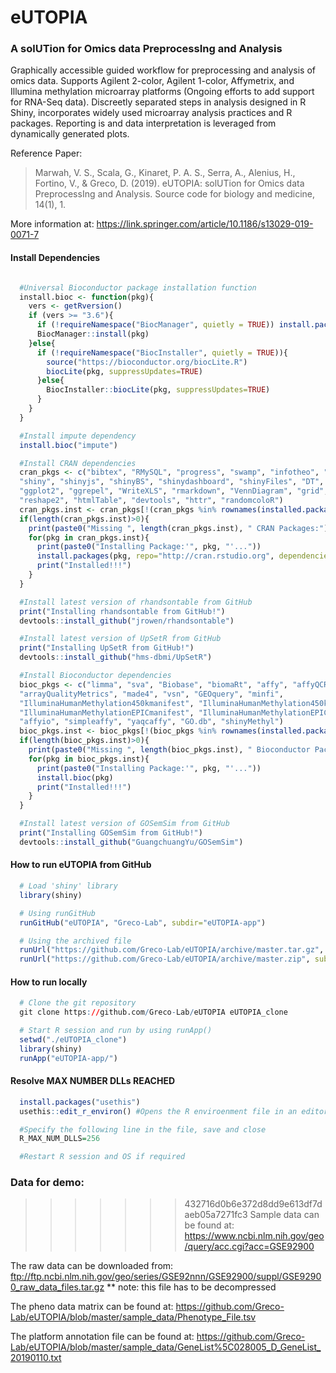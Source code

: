 # eUTOPIA
### A solUTion for Omics data PreprocessIng and Analysis

Graphically accessible guided workflow for preprocessing and analysis of omics data. Supports Agilent 2-color, Agilent 1-color, Affymetrix, and Illumina methylation microarray platforms (Ongoing efforts to add support for RNA-Seq data). Discreetly separated steps in analysis designed in R Shiny, incorporates widely used microarray analysis practices and R packages. Reporting is and data interpretation is leveraged from dynamically generated plots.

Reference Paper:
> Marwah, V. S., Scala, G., Kinaret, P. A. S., Serra, A., Alenius, H., Fortino, V., & Greco, D. (2019). eUTOPIA: solUTion for Omics data PreprocessIng and Analysis. Source code for biology and medicine, 14(1), 1.

More information at: https://link.springer.com/article/10.1186/s13029-019-0071-7

#### Install Dependencies
```R

  #Universal Bioconductor package installation function
  install.bioc <- function(pkg){
    vers <- getRversion()
    if (vers >= "3.6"){
      if (!requireNamespace("BiocManager", quietly = TRUE)) install.packages("BiocManager")
      BiocManager::install(pkg)
    }else{
      if (!requireNamespace("BiocInstaller", quietly = TRUE)){
        source("https://bioconductor.org/biocLite.R")
        biocLite(pkg, suppressUpdates=TRUE)
      }else{
        BiocInstaller::biocLite(pkg, suppressUpdates=TRUE)
      }
    }
  }  

  #Install impute dependency
  install.bioc("impute")

  #Install CRAN dependencies
  cran_pkgs <- c("bibtex", "RMySQL", "progress", "swamp", "infotheo", "gplots", "RColorBrewer",
  "shiny", "shinyjs", "shinyBS", "shinydashboard", "shinyFiles", "DT", "shinycssloaders",
  "ggplot2", "ggrepel", "WriteXLS", "rmarkdown", "VennDiagram", "grid", "futile.logger",
  "reshape2", "htmlTable", "devtools", "httr", "randomcoloR")
  cran_pkgs.inst <- cran_pkgs[!(cran_pkgs %in% rownames(installed.packages()))]
  if(length(cran_pkgs.inst)>0){
    print(paste0("Missing ", length(cran_pkgs.inst), " CRAN Packages:"))
    for(pkg in cran_pkgs.inst){
      print(paste0("Installing Package:'", pkg, "'..."))
      install.packages(pkg, repo="http://cran.rstudio.org", dependencies=TRUE)
      print("Installed!!!")
    }
  }

  #Install latest version of rhandsontable from GitHub
  print("Installing rhandsontable from GitHub!")
  devtools::install_github("jrowen/rhandsontable")

  #Install latest version of UpSetR from GitHub
  print("Installing UpSetR from GitHub!")
  devtools::install_github("hms-dbmi/UpSetR")

  #Install Bioconductor dependencies
  bioc_pkgs <- c("limma", "sva", "Biobase", "biomaRt", "affy", "affyQCReport",
  "arrayQualityMetrics", "made4", "vsn", "GEOquery", "minfi",
  "IlluminaHumanMethylation450kmanifest", "IlluminaHumanMethylation450kanno.ilmn12.hg19",
  "IlluminaHumanMethylationEPICmanifest", "IlluminaHumanMethylationEPICanno.ilm10b2.hg19",
  "affyio", "simpleaffy", "yaqcaffy", "GO.db", "shinyMethyl")
  bioc_pkgs.inst <- bioc_pkgs[!(bioc_pkgs %in% rownames(installed.packages()))]
  if(length(bioc_pkgs.inst)>0){
    print(paste0("Missing ", length(bioc_pkgs.inst), " Bioconductor Packages:"))
    for(pkg in bioc_pkgs.inst){
      print(paste0("Installing Package:'", pkg, "'..."))
      install.bioc(pkg)
      print("Installed!!!")
    }
  }

  #Install latest version of GOSemSim from GitHub
  print("Installing GOSemSim from GitHub!")
  devtools::install_github("GuangchuangYu/GOSemSim")
```

#### How to run eUTOPIA from GitHub
```R
  # Load 'shiny' library
  library(shiny)

  # Using runGitHub
  runGitHub("eUTOPIA", "Greco-Lab", subdir="eUTOPIA-app")

  # Using the archived file
  runUrl("https://github.com/Greco-Lab/eUTOPIA/archive/master.tar.gz", subdir="eUTOPIA-app")
  runUrl("https://github.com/Greco-Lab/eUTOPIA/archive/master.zip", subdir="eUTOPIA-app")
```

#### How to run locally
```R
  # Clone the git repository
  git clone https://github.com/Greco-Lab/eUTOPIA eUTOPIA_clone

  # Start R session and run by using runApp()
  setwd("./eUTOPIA_clone")
  library(shiny)
  runApp("eUTOPIA-app/")
```
#### Resolve MAX NUMBER DLLs REACHED
```R
  install.packages("usethis")
  usethis::edit_r_environ() #Opens the R enviroenment file in an editor

  #Specify the following line in the file, save and close
  R_MAX_NUM_DLLS=256

  #Restart R session and OS if required
```

### Data for demo:
>>>>>>> 432716d0b6e372d8dd9e613df7daeb05a7271fc3
Sample data can be found at: https://www.ncbi.nlm.nih.gov/geo/query/acc.cgi?acc=GSE92900

The raw data can be downloaded from:  ftp://ftp.ncbi.nlm.nih.gov/geo/series/GSE92nnn/GSE92900/suppl/GSE92900_raw_data_files.tar.gz
** note: this file has to be decompressed

The pheno data matrix can be found at: https://github.com/Greco-Lab/eUTOPIA/blob/master/sample_data/Phenotype_File.tsv

The platform annotation file can be found at: https://github.com/Greco-Lab/eUTOPIA/blob/master/sample_data/GeneList%5C028005_D_GeneList_20190110.txt
